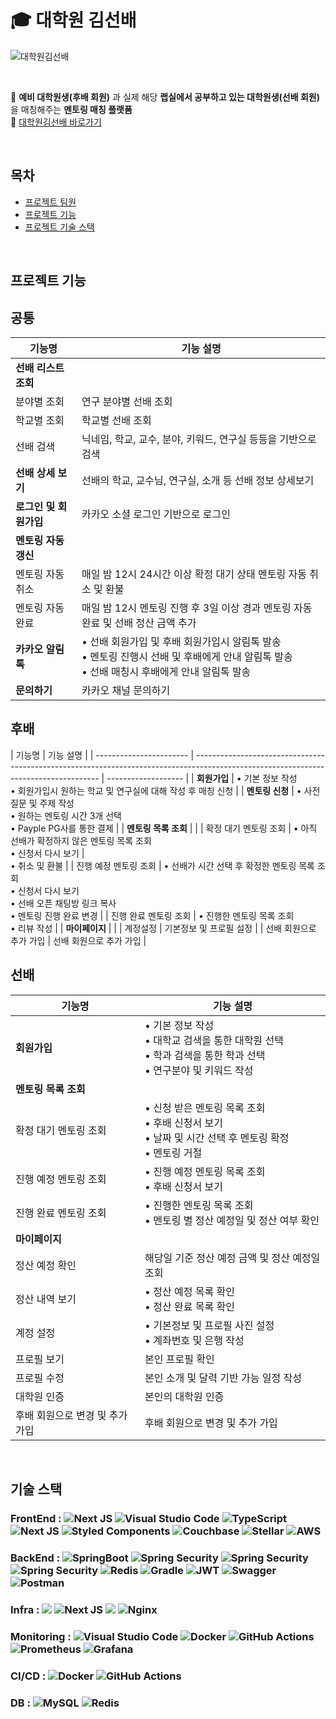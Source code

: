 # 🎓 대학원 김선배

![대학원김선배](https://github.com/WE-ARE-RACCOONS/.github/assets/50830078/9eb4c840-be40-492f-9873-ea5b6a1c6518)

<br />

📍 **예비 대학원생(후배 회원)** 과 실제 해당 **랩실에서 공부하고 있는 대학원생(선배 회원)** 을 매칭해주는 **멘토링 매칭 플랫폼** <br />
🔗 [대학원김선배 바로가기](https://kimseonbae.com)

<br />

## 목차

- [프로젝트 팀원](#프로젝트-팀원)
- [프로젝트 기능](#프로젝트-기능)
- [프로젝트 기술 스택](#기술-스택)

<br />

## 프로젝트 기능

## 공통

| 기능명                 | 기능 설명                                                                                                                                          |
| ---------------------- | -------------------------------------------------------------------------------------------------------------------------------------------------- |
| **선배 리스트 조회**   |                                                                                                                                                    |
| 분야별 조회            | 연구 분야별 선배 조회                                                                                                                              |
| 학교별 조회            | 학교별 선배 조회                                                                                                                                   |
| 선배 검색              | 닉네임, 학교, 교수, 분야, 키워드, 연구실 등등을 기반으로 검색                                                                                      |
| **선배 상세 보기**     | 선배의 학교, 교수님, 연구실, 소개 등 선배 정보 상세보기                                                                                            |
| **로그인 및 회원가입** | 카카오 소셜 로그인 기반으로 로그인                                                                                                                 |
| **멘토링 자동 갱신**   |                                                                                                                                                    |
| 멘토링 자동 취소       | 매일 밤 12시 24시간 이상 확정 대기 상태 멘토링 자동 취소 및 환불                                                                                   |
| 멘토링 자동 완료       | 매일 밤 12시 멘토링 진행 후 3일 이상 경과 멘토링 자동 완료 및 선배 정산 금액 추가                                                                  |
| **카카오 알림톡**      | • 선배 회원가입 및 후배 회원가입시 알림톡 발송 <br> • 멘토링 진행시 선배 및 후배에게 안내 알림톡 발송 <br> • 선배 매칭시 후배에게 안내 알림톡 발송 |
| **문의하기**           | 카카오 채널 문의하기                                                                                                                               |

## 후배

| 기능명                  | 기능 설명                                                                                                                            |
| ----------------------- | ------------------------------------------------------------------------------------------------------------------------------------ | ------------------- |
| **회원가입**            | • 기본 정보 작성 <br> • 회원가입시 원하는 학교 및 연구실에 대해 작성 후 매칭 신청                                                    |
| **멘토링 신청**         | • 사전 질문 및 주제 작성 <br> • 원하는 멘토링 시간 3개 선택 <br> • Payple PG사를 통한 결제                                           |
| **멘토링 목록 조회**    |                                                                                                                                      |
| 확정 대기 멘토링 조회   | • 아직 선배가 확정하지 않은 멘토링 목록 조회 <br> • 신청서 다시 보기                                                                 | <br> • 취소 및 환불 |
| 진행 예정 멘토링 조회   | • 선배가 시간 선택 후 확정한 멘토링 목록 조회 <br> • 신청서 다시 보기 <br> • 선배 오픈 채팅방 링크 복사 <br> • 멘토링 진행 완료 변경 |
| 진행 완료 멘토링 조회   | • 진행한 멘토링 목록 조회 <br> • 리뷰 작성                                                                                           |
| **마이페이지**          |                                                                                                                                      |
| 계정설정                | 기본정보 및 프로필 설정                                                                                                              |
| 선배 회원으로 추가 가입 | 선배 회원으로 추가 가입                                                                                                              |

## 선배

| 기능명                          | 기능 설명                                                                                                               |
| ------------------------------- | ----------------------------------------------------------------------------------------------------------------------- |
| **회원가입**                    | • 기본 정보 작성 <br> • 대학교 검색을 통한 대학원 선택 <br> • 학과 검색을 통한 학과 선택 <br> • 연구분야 및 키워드 작성 |
| **멘토링 목록 조회**            |                                                                                                                         |
| 확정 대기 멘토링 조회           | • 신청 받은 멘토링 목록 조회 <br> • 후배 신청서 보기 <br> • 날짜 및 시간 선택 후 멘토링 확정 <br> • 멘토링 거절         |
| 진행 예정 멘토링 조회           | • 진행 예정 멘토링 목록 조회 <br> • 후배 신청서 보기                                                                    |
| 진행 완료 멘토링 조회           | • 진행한 멘토링 목록 조회 <br> • 멘토링 별 정산 예정일 및 정산 여부 확인                                                |
| **마이페이지**                  |                                                                                                                         |
| 정산 예정 확인                  | 해당일 기준 정산 예정 금액 및 정산 예정일 조회                                                                          |
| 정산 내역 보기                  | • 정산 예정 목록 확인 <br> • 정산 완료 목록 확인                                                                        |
| 계정 설정                       | • 기본정보 및 프로필 사진 설정 <br> • 계좌번호 및 은행 작성                                                             |
| 프로필 보기                     | 본인 프로필 확인                                                                                                        |
| 프로필 수정                     | 본인 소개 및 달력 기반 가능 일정 작성                                                                                   |
| 대학원 인증                     | 본인의 대학원 인증                                                                                                      |
| 후배 회원으로 변경 및 추가 가입 | 후배 회원으로 변경 및 추가 가입                                                                                         |

<br />

## 기술 스택

### FrontEnd : ![Next JS](https://img.shields.io/badge/Next-black?style=for-the-badge&logo=next.js&logoColor=white) ![Visual Studio Code](https://img.shields.io/badge/Visual%20Studio%20Code-0078d7.svg?style=for-the-badge&logo=visual-studio-code&logoColor=white) ![TypeScript](https://img.shields.io/badge/typescript-%23007ACC.svg?style=for-the-badge&logo=typescript&logoColor=white) ![Next JS](https://img.shields.io/badge/Jotai-black?style=for-the-badge&logoColor=white) ![Styled Components](https://img.shields.io/badge/styled--components-DB7093?style=for-the-badge&logo=styled-components&logoColor=white) ![Couchbase](https://img.shields.io/badge/axios-EA2328?style=for-the-badge&logoColor=white) ![Stellar](https://img.shields.io/badge/prettier-7D00FF?style=for-the-badge&logoColor=white) ![AWS](https://img.shields.io/badge/Amplify-%23FF9900.svg?style=for-the-badge&logoColor=white)

### BackEnd : ![SpringBoot](https://img.shields.io/badge/springboot-6DB33F?style=for-the-badge&logo=springboot&logoColor=white) ![Spring Security](https://img.shields.io/badge/Spring%20Security-6DB33F?style=for-the-badge&logo=spring%20security&logoColor=white) ![Spring Security](https://img.shields.io/badge/SpringBatch%20-6DB33F?style=for-the-badge&logo=Springbatch&logoColor=white) ![Spring Security](https://img.shields.io/badge/SpringDataJpa%20-6DB33F?style=for-the-badge&logo=Springbatch&logoColor=white) ![Redis](https://img.shields.io/badge/Querydsl-%23DD0031.svg?style=for-the-badge&logoColor=white) ![Gradle](https://img.shields.io/badge/Gradle-02303A.svg?style=for-the-badge&logo=Gradle&logoColor=white) ![JWT](https://img.shields.io/badge/JWT-black?style=for-the-badge&logo=JSON%20web%20tokens) ![Swagger](https://img.shields.io/badge/-Swagger-%23Clojure?style=for-the-badge&logo=swagger&logoColor=white) ![Postman](https://img.shields.io/badge/Postman-FF6C37?style=for-the-badge&logo=postman&logoColor=white)

### Infra : <img src="https://img.shields.io/badge/Amazon%20EC2-FF9900?style=for-the-badge&logo=Amazon%20EC2&logoColor=white"> ![Next JS](https://img.shields.io/badge/RDS-black?style=for-the-badge&logoColor=white) <img src="https://img.shields.io/badge/Amazon%20S3-569A31?style=for-the-badge&logo=Amazon%20S3&logoColor=white"> ![Nginx](https://img.shields.io/badge/nginx-%23009639.svg?style=for-the-badge&logo=nginx&logoColor=white)

### Monitoring : ![Visual Studio Code](https://img.shields.io/badge/Promtail%20Studio%20Code-0078d7.svg?style=for-the-badge&logoColor=white) ![Docker](https://img.shields.io/badge/docker-%230db7ed.svg?style=for-the-badge&logo=docker&logoColor=white) ![GitHub Actions](https://img.shields.io/badge/Loki%20actions-%232671E5.svg?style=for-the-badge&logo=githubactions&logoColor=white) ![Prometheus](https://img.shields.io/badge/Prometheus-E6522C?style=for-the-badge&logo=Prometheus&logoColor=white) ![Grafana](https://img.shields.io/badge/grafana-%23F46800.svg?style=for-the-badge&logo=grafana&logoColor=white)

### CI/CD : ![Docker](https://img.shields.io/badge/docker-%230db7ed.svg?style=for-the-badge&logo=docker&logoColor=white) ![GitHub Actions](https://img.shields.io/badge/github%20actions-%232671E5.svg?style=for-the-badge&logo=githubactions&logoColor=white)

### DB : ![MySQL](https://img.shields.io/badge/mysql-4479A1.svg?style=for-the-badge&logo=mysql&logoColor=white) ![Redis](https://img.shields.io/badge/redis-%23DD0031.svg?style=for-the-badge&logo=redis&logoColor=white)

<br />
